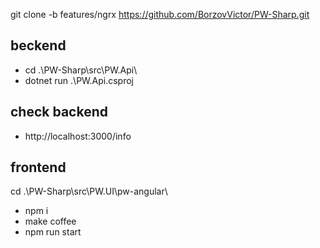 git clone -b features/ngrx  https://github.com/BorzovVictor/PW-Sharp.git

## beckend
* cd .\PW-Sharp\src\PW.Api\
* dotnet run .\PW.Api.csproj

## check backend
* http://localhost:3000/info

## frontend
cd .\PW-Sharp\src\PW.UI\pw-angular\
 * npm i 
 * make coffee
 * npm run start
